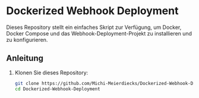 # Dockerized Webhook Deployment

Dieses Repository stellt ein einfaches Skript zur Verfügung, um Docker, Docker Compose und das Webhook-Deployment-Projekt zu installieren und zu konfigurieren.

## Anleitung

1. Klonen Sie dieses Repository:

   ```bash
   git clone https://github.com/Michi-Meierdiecks/Dockerized-Webhook-Deployment.git
   cd Dockerized-Webhook-Deployment

